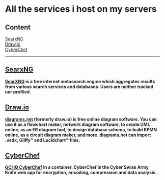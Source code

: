 # All the services i host on my servers  

## Content  
[SearxNG](https://github.com/j4asper/selfhosted/blob/main/README.md#searxng)  
[Draw.io](https://github.com/j4asper/selfhosted/blob/main/README.md#drawio)  
[CyberChef](https://github.com/j4asper/selfhosted/blob/main/README.md#cyberchef)  

---

## [SearxNG](https://searx.jazper.dk/)  
**[SearXNG](https://github.com/searxng/searxng) is a free internet metasearch engine which aggregates results from various search services and databases. Users are neither tracked nor profiled.**  

## [Draw.io](https://draw.jazper.dk/)  
**[diagrams.net](https://github.com/jgraph/drawio) (formerly draw.io) is free online diagram software. You can use it as a flowchart maker, network diagram software, to create UML online, as an ER diagram tool, to design database schema, to build BPMN online, as a circuit diagram maker, and more. diagrams.net can import .vsdx, Gliffy™ and Lucidchart™ files.**  

## [CyberChef](https://cyberchef.jazper.dk/)  
**[GCHQ CyberChef](https://github.com/gchq/CyberChef/) in a container. CyberChef is the Cyber Swiss Army Knife web app for encryption, encoding, compression and data analysis.**  
